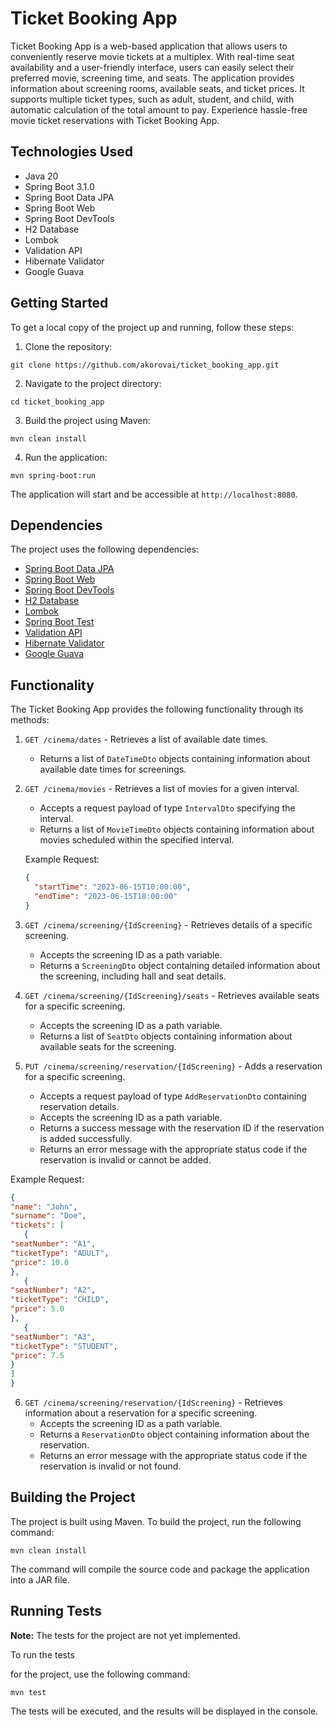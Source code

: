 # Ticket Booking App

Ticket Booking App is a web-based application that allows users to conveniently reserve movie tickets at a multiplex. With real-time seat availability and a user-friendly interface, users can easily select their preferred movie, screening time, and seats. The application provides information about screening rooms, available seats, and ticket prices. It supports multiple ticket types, such as adult, student, and child, with automatic calculation of the total amount to pay. Experience hassle-free movie ticket reservations with Ticket Booking App.

## Technologies Used

- Java 20
- Spring Boot 3.1.0
- Spring Boot Data JPA
- Spring Boot Web
- Spring Boot DevTools
- H2 Database
- Lombok
- Validation API
- Hibernate Validator
- Google Guava

## Getting Started

To get a local copy of the project up and running, follow these steps:

1. Clone the repository:

```
git clone https://github.com/akorovai/ticket_booking_app.git
```

2. Navigate to the project directory:

```
cd ticket_booking_app
```

3. Build the project using Maven:

```
mvn clean install
```

4. Run the application:

```
mvn spring-boot:run
```

The application will start and be accessible at `http://localhost:8080`.

## Dependencies

The project uses the following dependencies:

- [Spring Boot Data JPA](https://mvnrepository.com/artifact/org.springframework.boot/spring-boot-starter-data-jpa)
- [Spring Boot Web](https://mvnrepository.com/artifact/org.springframework.boot/spring-boot-starter-web)
- [Spring Boot DevTools](https://mvnrepository.com/artifact/org.springframework.boot/spring-boot-devtools)
- [H2 Database](https://mvnrepository.com/artifact/com.h2database/h2)
- [Lombok](https://mvnrepository.com/artifact/org.projectlombok/lombok)
- [Spring Boot Test](https://mvnrepository.com/artifact/org.springframework.boot/spring-boot-starter-test)
- [Validation API](https://mvnrepository.com/artifact/javax.validation/validation-api)
- [Hibernate Validator](https://mvnrepository.com/artifact/org.hibernate.validator/hibernate-validator)
- [Google Guava](https://mvnrepository.com/artifact/com.google.guava/guava)

## Functionality

The Ticket Booking App provides the following functionality through its methods:

1. `GET /cinema/dates` - Retrieves a list of available date times.
   - Returns a list of `DateTimeDto` objects containing information about available date times for screenings.

2. `GET /cinema/movies` - Retrieves a list of movies for a given interval.
   - Accepts a request payload of type `IntervalDto` specifying the interval.
   - Returns a list of `MovieTimeDto` objects containing information about movies scheduled within the specified interval.

   Example Request:
   ```json
   {
     "startTime": "2023-06-15T10:00:00",
     "endTime": "2023-06-15T18:00:00"
   }
   ```

  

3. `GET /cinema/screening/{IdScreening}` - Retrieves details of a specific screening.
   - Accepts the screening ID as a path variable.
   - Returns a `ScreeningDto` object containing detailed information about the screening, including hall and seat details.

4. `GET /cinema/screening/{IdScreening}/seats` - Retrieves available seats for a specific screening.
   - Accepts the screening ID as a path variable.
   - Returns a list of `SeatDto` objects containing information about available seats for the screening.

5. `PUT /cinema/screening/reservation/{IdScreening}` - Adds a reservation for a specific screening.
   - Accepts a request payload of type `AddReservationDto` containing reservation details.
   - Accepts the screening ID as a path variable.
   - Returns a success message with the reservation ID if the reservation is added successfully.
   - Returns an error message with the appropriate status code if the reservation is invalid or cannot be added.
     
   
Example Request:
   ```json
   {
   "name": "John",
   "surname": "Doe",
   "tickets": [
      {
   "seatNumber": "A1",
   "ticketType": "ADULT",
   "price": 10.0
   }, 
      {
   "seatNumber": "A2",
   "ticketType": "CHILD",
   "price": 5.0
   },
      {
   "seatNumber": "A3",
   "ticketType": "STUDENT",
   "price": 7.5
   }
   ]
   }
   ```

6. `GET /cinema/screening/reservation/{IdScreening}` - Retrieves information about a reservation for a specific screening.
   - Accepts the screening ID as a path variable.
   - Returns a `ReservationDto` object containing information about the reservation.
   - Returns an error message with the appropriate status code if the reservation is invalid or not found.



   

## Building the Project

The project is built using Maven. To build the project, run the following command:

```
mvn clean install
```

The command will compile the source code and package the application into a JAR file.

## Running Tests

**Note:** The tests for the project are not yet implemented.

To run the tests

for the project, use the following command:

```
mvn test
```

The tests will be executed, and the results will be displayed in the console.

